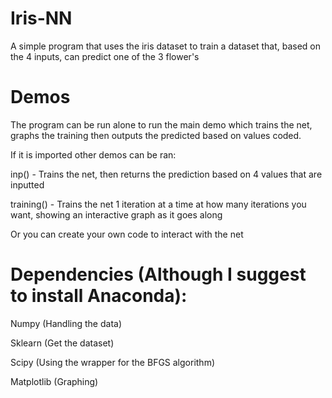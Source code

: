 # Iris-NN
A simple program that uses the iris dataset to train a dataset that, based on the 4 inputs, can predict one of the 3 flower's


# Demos
The program can be run alone to run the main demo which trains the net, graphs the training then outputs the predicted based on values coded.

If it is imported other demos can be ran:

inp() - Trains the net, then returns the prediction based on 4 values that are inputted

training() - Trains the net 1 iteration at a time at how many iterations you want, showing an interactive graph as it goes along

Or you can create your own code to interact with the net



# Dependencies (Although I suggest to install Anaconda):

Numpy (Handling the data)

Sklearn (Get the dataset)

Scipy (Using the wrapper for the BFGS algorithm)

Matplotlib (Graphing)
